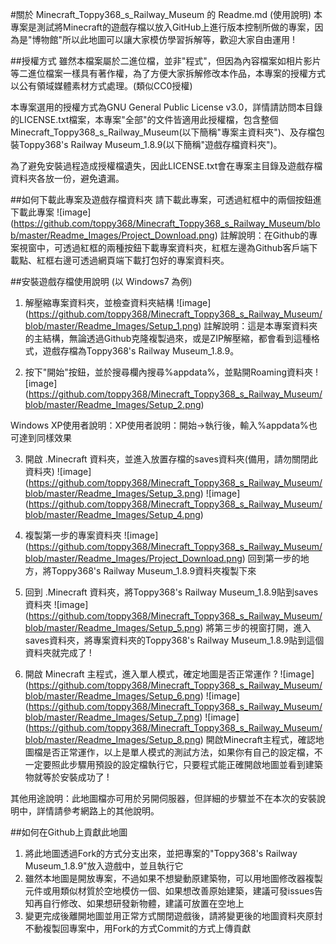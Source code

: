 #關於 Minecraft_Toppy368_s_Railway_Museum 的 Readme.md (使用說明)
本專案是測試將Minecraft的遊戲存檔以放入GitHub上進行版本控制所做的專案，因為是"博物館"所以此地圖可以讓大家模仿學習拆解等，歡迎大家自由運用 !

##授權方式
雖然本檔案屬於二進位檔，並非"程式"，但因為內容檔案如相片影片等二進位檔案一樣具有著作權，為了方便大家拆解修改本作品，本專案的授權方式以公有領域媒體素材方式處理。(類似CC0授權)

本專案選用的授權方式為GNU General Public License v3.0，詳情請訪問本目錄的LICENSE.txt檔案，本專案"全部"的文件皆適用此授權檔，包含整個Minecraft_Toppy368_s_Railway_Museum(以下簡稱"專案主資料夾")、及存檔包裝Toppy368's Railway Museum_1.8.9(以下簡稱"遊戲存檔資料夾")。

為了避免安裝過程造成授權檔遺失，因此LICENSE.txt會在專案主目錄及遊戲存檔資料夾各放一份，避免遺漏。

##如何下載此專案及遊戲存檔資料夾
請下載此專案，可透過紅框中的兩個按鈕進下載此專案
![image] (https://github.com/toppy368/Minecraft_Toppy368_s_Railway_Museum/blob/master/Readme_Images/Project_Download.png)
註解說明：在Github的專案視窗中，可透過紅框的兩種按鈕下載專案資料夾，紅框左邊為Github客戶端下載點、紅框右邊可透過網頁端下載打包好的專案資料夾。

##安裝遊戲存檔使用說明 (以 Windows7 為例)
1. 解壓縮專案資料夾，並檢查資料夾結構
![image] (https://github.com/toppy368/Minecraft_Toppy368_s_Railway_Museum/blob/master/Readme_Images/Setup_1.png)
註解說明：這是本專案資料夾的主結構，無論透過Github克隆複製過來，或是ZIP解壓縮，都會看到這種格式，遊戲存檔為Toppy368's Railway Museum_1.8.9。

2. 按下"開始"按鈕，並於搜尋欄內搜尋%appdata%，並點開Roaming資料夾
![image] (https://github.com/toppy368/Minecraft_Toppy368_s_Railway_Museum/blob/master/Readme_Images/Setup_2.png)

Windows XP使用者說明：XP使用者說明：開始→執行後，輸入%appdata%也可達到同樣效果

3. 開啟 .Minecraft 資料夾，並進入放置存檔的saves資料夾(備用，請勿關閉此資料夾)
![image] (https://github.com/toppy368/Minecraft_Toppy368_s_Railway_Museum/blob/master/Readme_Images/Setup_3.png)
![image] (https://github.com/toppy368/Minecraft_Toppy368_s_Railway_Museum/blob/master/Readme_Images/Setup_4.png)

4. 複製第一步的專案資料夾
![image] (https://github.com/toppy368/Minecraft_Toppy368_s_Railway_Museum/blob/master/Readme_Images/Project_Download.png)
回到第一步的地方，將Toppy368's Railway Museum_1.8.9資料夾複製下來

5. 回到 .Minecraft 資料夾，將Toppy368's Railway Museum_1.8.9貼到saves資料夾
![image] (https://github.com/toppy368/Minecraft_Toppy368_s_Railway_Museum/blob/master/Readme_Images/Setup_5.png)
將第三步的視窗打開，進入saves資料夾，將專案資料夾的Toppy368's Railway Museum_1.8.9貼到這個資料夾就完成了 !

6. 開啟 Minecraft 主程式，進入單人模式，確定地圖是否正常運作 ? 
![image] (https://github.com/toppy368/Minecraft_Toppy368_s_Railway_Museum/blob/master/Readme_Images/Setup_6.png)
![image] (https://github.com/toppy368/Minecraft_Toppy368_s_Railway_Museum/blob/master/Readme_Images/Setup_7.png)
![image] (https://github.com/toppy368/Minecraft_Toppy368_s_Railway_Museum/blob/master/Readme_Images/Setup_8.png)
開啟Minecraft主程式，確認地圖檔是否正常運作，以上是單人模式的測試方法，如果你有自己的設定檔，不一定要照此步驟用預設的設定檔執行它，只要程式能正確開啟地圖並看到建築物就等於安裝成功了 ! 

其他用途說明：此地圖檔亦可用於另開伺服器，但詳細的步驟並不在本次的安裝說明中，詳情請參考網路上的其他說明。

##如何在Github上貢獻此地圖
1. 將此地圖透過Fork的方式分支出來，並把專案的"Toppy368's Railway Museum_1.8.9"放入遊戲中，並且執行它
2. 雖然本地圖是開放專案，不過如果不想變動原建築物，可以用地圖修改器複製元件或用類似材質於空地模仿一個、如果想改善原始建築，建議可發issues告知再自行修改、如果想研發新物體，建議可放置在空地上
3. 變更完成後離開地圖並用正常方式關閉遊戲後，請將變更後的地圖資料夾原封不動複製回專案中，用Fork的方式Commit的方式上傳貢獻
